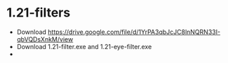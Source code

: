 # 1.21-filters

- Download https://drive.google.com/file/d/1YrPA3qbJcJC8lnNQRN33I-qbVQDsXnkM/view
- Download 1.21-filter.exe and 1.21-eye-filter.exe
- 
